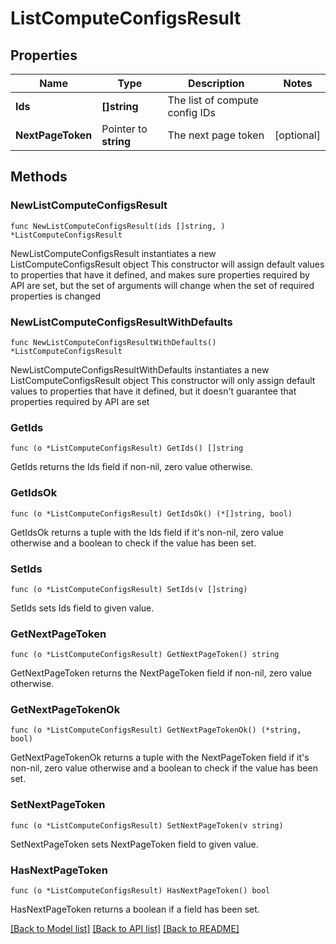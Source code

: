 # ListComputeConfigsResult

## Properties

Name | Type | Description | Notes
------------ | ------------- | ------------- | -------------
**Ids** | **[]string** | The list of compute config IDs | 
**NextPageToken** | Pointer to **string** | The next page token | [optional] 

## Methods

### NewListComputeConfigsResult

`func NewListComputeConfigsResult(ids []string, ) *ListComputeConfigsResult`

NewListComputeConfigsResult instantiates a new ListComputeConfigsResult object
This constructor will assign default values to properties that have it defined,
and makes sure properties required by API are set, but the set of arguments
will change when the set of required properties is changed

### NewListComputeConfigsResultWithDefaults

`func NewListComputeConfigsResultWithDefaults() *ListComputeConfigsResult`

NewListComputeConfigsResultWithDefaults instantiates a new ListComputeConfigsResult object
This constructor will only assign default values to properties that have it defined,
but it doesn't guarantee that properties required by API are set

### GetIds

`func (o *ListComputeConfigsResult) GetIds() []string`

GetIds returns the Ids field if non-nil, zero value otherwise.

### GetIdsOk

`func (o *ListComputeConfigsResult) GetIdsOk() (*[]string, bool)`

GetIdsOk returns a tuple with the Ids field if it's non-nil, zero value otherwise
and a boolean to check if the value has been set.

### SetIds

`func (o *ListComputeConfigsResult) SetIds(v []string)`

SetIds sets Ids field to given value.


### GetNextPageToken

`func (o *ListComputeConfigsResult) GetNextPageToken() string`

GetNextPageToken returns the NextPageToken field if non-nil, zero value otherwise.

### GetNextPageTokenOk

`func (o *ListComputeConfigsResult) GetNextPageTokenOk() (*string, bool)`

GetNextPageTokenOk returns a tuple with the NextPageToken field if it's non-nil, zero value otherwise
and a boolean to check if the value has been set.

### SetNextPageToken

`func (o *ListComputeConfigsResult) SetNextPageToken(v string)`

SetNextPageToken sets NextPageToken field to given value.

### HasNextPageToken

`func (o *ListComputeConfigsResult) HasNextPageToken() bool`

HasNextPageToken returns a boolean if a field has been set.


[[Back to Model list]](../README.md#documentation-for-models) [[Back to API list]](../README.md#documentation-for-api-endpoints) [[Back to README]](../README.md)


